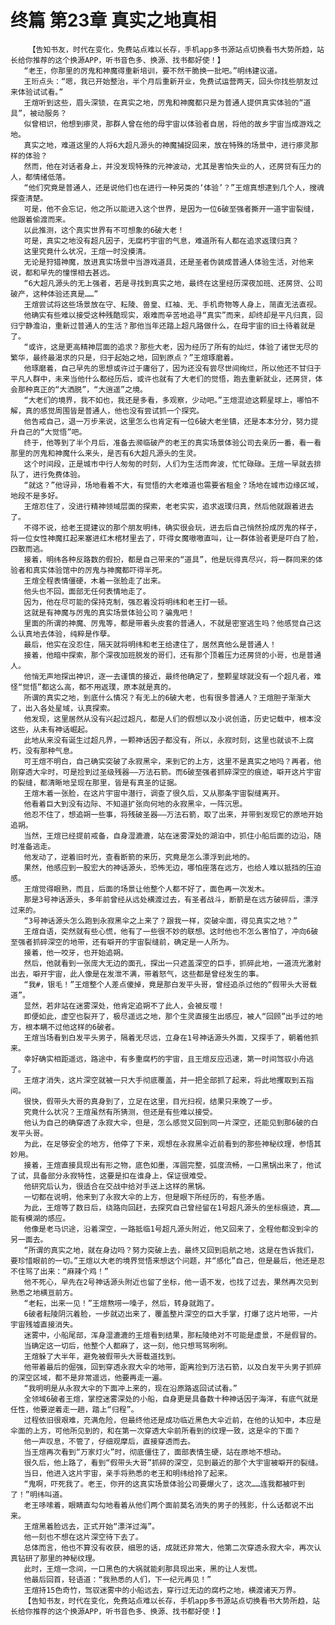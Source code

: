 # 终篇 第23章 真实之地真相
        【告知书友，时代在变化，免费站点难以长存，手机app多书源站点切换看书大势所趋，站长给你推荐的这个换源APP，听书音色多、换源、找书都好使！】
       “老王，你那里的厉鬼和神魔得重新培训，要不然干脆换一批吧。”明纬建议道。
       王珩点头：“嗯，我已开始整治，半个月后重新开业，免费试运营两天，回头你找些朋友过来体验试试看。”
       王煊听到这些，眉头深锁，在真实之地，厉鬼和神魔都只是为普通人提供真实体验的“道具”，被动服务？
       似曾相识，他想到瘆灵，那群人曾在他的母宇宙以体验者自居，将他的故乡宇宙当成游戏之地。
       真实之地，难道这里的人将6大超凡源头的神魔捕捉回来，放在特殊的场景中，进行瘆灵那样的体验？
       然而，他在对话者身上，并没发现特殊的元神波动，尤其是害怕失业的人，还房贷有压力的人，都情绪低落。
       “他们究竟是普通人，还是说他们也在进行一种另类的‘体验’？”王煊真想逮到几个人，搜魂探查清楚。
       可是，他不会忘记，他之所以能进入这个世界，是因为一位6破至强者撕开一道宇宙裂缝，他跟着偷渡而来。
       以此推测，这个真实世界有不可想象的6破大老！
       可是，真实之地没有超凡因子，无腐朽宇宙的气息，难道所有人都在追求返璞归真？
       这里究竟什么状况，王煊一时没摸清。
       无论是狩猎神魔，放进真实场景中当游戏道具，还是圣者伪装成普通人体验生活，对他来说，都和早先的憧憬相去甚远。
       “6大超凡源头的无上强者，若是寻找到真实之地，最终在这里经历深夜加班、还房贷、公司破产，这种体验还真是……”
       王煊尝试将这些场景放在守、耘陵、兽皇、红袖、无、手机奇物等人身上，简直无法直视。
       他确实有些难以接受这种残酷现实，艰难而辛苦地追寻“真实”而来，却终却是平凡归真，回归宁静澹泊，重新过普通人的生活？那他当年还踏上超凡路做什么，在母宇宙的旧土待着就是了。
       “或许，这是更高精神层面的追求？那些大老，因为经历了所有的灿烂，体验了诸世无尽的繁华，最终最渴求的只是，归于起始之地，回到原点？”王煊琢磨着。
       他琢磨着，自己早先的思想或许过于庸俗了，因为还没有尝尽世间绚烂，所以他还不甘归于平凡人群中，未来当他什么都经历后，或许也就有了大老们的觉悟，跑去重新就业，还房贷，体会那种真正的“大洒脱”，“大逍遥”之境。
       “大老们的境界，我不如也，我还是多看，多观察，少动吧。”王煊混迹这颗星球上，哪怕不解，真的感觉周围皆是普通人，他也没有尝试抓一个探究。
       他告戒自己，退一万步来说，这里怎么也肯定有一位6破大老坐镇，还是本本分分，努力提升自己的“大觉悟”吧。
       终于，他等到了半个月后，准备去濒临破产的老王的真实场景体验公司去亲历一番，看一看那里的厉鬼和神魔什么来头，是否有6大超凡源头的生灵。
       这个时间段，正是城市中行人匆匆的时刻，人们为生活而奔波，忙忙碌碌。王煊一早就去排队了，进行免费体验。
       “就这？”他讶异，场地看着不大，有觉悟的大老难道也需要省租金？场地在城市边缘区域，地段不是多好。
       王煊忍住了，没进行精神领域层面的探索，老老实实，追求返璞归真，然后他就跟着进去了。
       不得不说，给老王提建议的那个朋友明纬，确实很会玩，进去后自己悄然扮成厉鬼的样子，将一位女性神魔扛起来塞进红木棺材里去了，吓得女魔嗷嗷直叫，让一群体验者更是吓白了脸，四散而逃。
       接着，明纬各种反路数的假扮，都是自己带来的“道具”，他是玩得真尽兴，将一群同来的体验者和真实体验馆中的厉鬼与神魔都吓得半死。
       王煊全程表情僵硬，木着一张脸走了出来。
       他头也不回，面部无任何表情地走了。
       因为，他在尽可能的保持克制，强忍着没将明纬和老王打一顿。
       这就是有神魔与厉鬼的真实场景体验公司？骗鬼吧！
       里面的所谓的神魔、厉鬼等，都是带着头皮套的普通人，不就是密室逃生吗？他感觉自己这么认真地去体验，纯粹是作孽。
       最后，他实在没忍住，隔天就将明纬和老王给逮住了，居然真他么是普通人！
       接着，他暗中探索，那个深夜加班脱发的哥们，还有那个顶着压力还房贷的小哥，也是普通人。
       他悄无声地探出神识，逐一去谨慎的接近，最终他确定了，整颗星球就没有一个超凡者，难怪“觉悟”都这么高，都不用返璞，原本就是真的。
       所谓的真实之地，到底什么情况？有无上的6破大老，也有很多普通人？王煊胆子渐渐大了，出入各处星域，认真探索。
       他发现，这里居然从没有兴起过超凡，都是人们的假想以及小说创造，历史记载中，根本没这些，从未有神话崛起。
       此地从来没有诞生过超凡界，一颗神话因子都没有，所以，永寂时刻，这里也就谈不上腐朽，没有那种气息。
       可王煊不明白，自己确实突破了永寂黑伞，来到它的上方，这里不是真实之地吗？再者，他刚穿透大伞时，可是捡到过圣级残器——万法石箭。而6破至强者抓碎深空的痕迹，噼开这片宇宙的裂缝，都清晰地呈现在那里，皆是有真圣的证据。
       王煊木着一张脸，在这片宇宙中潜行，调查了很久后，又从那条宇宙裂缝离开。
       他看着巨大到没有边际、不知道扩张向何地的永寂黑伞，一阵沉思。
       他忍不住了，想追朔一些事，将残破圣器——万法石箭，取了出来，并带到发现它的原地开始追朔。
       当然，王煊已经提前戒备，自身湿漉漉，站在迷雾深处的湖泊中，抓住小船后面的边沿，随时准备逃走。
       他发动了，逆着旧时光，查看断箭的来历，究竟是怎么漂浮到此地的。
       果然，他感应到一股宏大的神话源头，恐怖无边，哪怕座落在远方，也给人难以抵挡的压迫感。
       王煊觉得眼熟，而且，后面的场景让他整个人都不好了，面色再一次发木。
       那是3号神话源头，多年前曾经从远处横渡过去，有圣者战斗，断箭是在远方破碎后，漂浮过来的。
       “3号神话源头怎么跑到永寂黑伞之上来了？跟我一样，突破伞面，得见真实之地？”
       王煊自语，突然就有些心慌，他有了一些很不妙的联想。这时他也不怎么害怕了，冲向6破至强者抓碎深空的地带，还有噼开的宇宙裂缝前，确定是一人所为。
       接着，他一咬牙，也开始追朔。
       然后，他就看到一张庞大无边的面孔，探出一只遮盖深空的巨手，抓碎此地，一道流光激射出去，噼开宇宙，此人像是在发泄不满，带着怒气，这些都是曾经发生的事。
       “我#，银毛！”王煊整个人差点傻掉，竟是那白发平头哥，曾经追杀过他的“假带头大哥载道”。
       显然，若非站在迷雾深处，他肯定追朔不了此人，会被反噬！
       即便如此，虚空也裂开了，极尽遥远之地，那个生灵直接生出感应，被人“回顾”出手过的地方，根本瞒不过他这样的6破者。
       王煊当场看到白发平头男子，隔着无尽远，立身在1号神话源头外面，又探手了，朝着他抓来。
       幸好确实相距遥远，路途中，有多重腐朽的宇宙，且王煊反应迅速，第一时间驾驭小舟逃了。
       王煊才消失，这片深空就被一只大手彻底覆盖，并一把全部抓了起来，将此地攫取到五指间。
       很快，假带头大哥的真身到了，立足在这里，目光扫视，结果只来晚了一步。
       究竟什么状况？王煊虽然有所猜测，但还是有些难以接受。
       他认为自己的确穿透了永寂大伞，但是，怎么感觉又回到同一片深空，还能见到那6破的白发平头哥。
       为此，在足够安全的地方，他停了下来，观想在永寂黑伞近前看到的那些神秘纹理，参悟其妙用。
       接着，王煊直接具现出有形之物，底色如墨，浑圆完整，弧度流畅，一口黑锅出来了，他试了试，具备部分永寂特性，这要是扣在谁身上，保证很难受。
       他研究后认为，很适合在交战中给对手送上这样的黑锅。
       一切都在说明，他来到了永寂大伞的上方，但是眼下所经历的，有些矛盾。
       为此，王煊等了数日后，绕路向回赶，去探究自己曾经留在1号超凡源头的坐标痕迹，真……能有模湖的感应。
       他像是老马识途，沿着深空，一路抵临1号超凡源头附近，他又回来了，全程他都没到伞的另一面去。
       “所谓的真实之地，就在身边吗？努力突破上去，最终又回到启航之地，这是在告诉我们，要珍惜眼前的一切。”王煊以大老的境界觉悟来想这个问题，并“感化”自己，但是最后，他还是忍不住骂了出来：“麻辣个鸡！”
       他不死心，早先在2号神话源头附近也留了坐标，他一语不发，也找了过去，果然再次见到熟悉之地横亘前方。
       “老耘，出来一见！”王煊熬唠一嗓子，然后，转身就跑了。
       6破者耘陵阴沉着脸，一步就迈出来了，覆盖整片深空的巨大手掌，打爆了这片地带，一片宇宙残墟直接消失。
       迷雾中，小船尾部，浑身湿漉漉的王煊看到结果，那耘陵绝对不可能是虚景，不是假冒的。
       当确定这一切后，他整个人都麻了，这一刻，他只想骂骂咧咧。
       王煊躲了大半年，避免被假带头大哥载道找到。
       他带着最后的倔强，回到穿透永寂大伞的地带，距离捡到万法石箭，以及白发平头男子抓碎的深空区域，都不是非常遥远，他要再走一遍。
       “我明明是从永寂大伞的下面冲上来的，现在沿原路返回试试看。”
       全领域6破者王煊，掌控迷雾深处的小船，自身更是具备数十种神话因子海洋，有底气就是任性，他要逆着走一趟，踏上“归程”。
       过程依旧很艰难，充满危险，但最终他还是成功临近黑色大伞近前，在他的认知中，本应是伞面的上方，可他所见到的，和在第一次穿透大伞前所看到的纹理一致，这是伞的下面？
       他一声叹息，不管了，仔细观摩后，直接穿透而去。
       当王煊再次看到“万家灯火”时，彻底僵住了，面部表情生硬，站在原地不想动。
       很久后，他上路了，看到“假带头大哥”抓碎的深空，见到最近的那个大宇宙被噼开的裂缝。
       当日，他进入这片宇宙，亲手将熟悉的老王和明纬给拎了起来。
       “鬼啊，吓死我了。老王，你开的这真实场景体验公司要爆火了，这次……连我都被吓到了！”明纬叫道。
       老王哆嗦着，眼睛直勾勾地看着从他们两个面前莫名消失的男子的残影，什么话都说不出来。
       王煊黑着脸远去，正式开始“漂洋过海”。
       他一刻也不想在这片深空待下去了。
       总体而言，他也不算没有收获，细思的话，成就还非常大，他第二次穿透永寂大伞，再次认真钻研了那里的神秘纹理。
       此时，王煊一念间，一口黑色的大祸就能刹那具现出来，黑的让人发慌。
       他最后回首，轻语道：“我熟悉的人们，下一纪元再见！”
       王煊持15色奇竹，驾驭迷雾中的小船远去，穿行过无边的腐朽之地，横渡诸天万界。
       【告知书友，时代在变化，免费站点难以长存，手机app多书源站点切换看书大势所趋，站长给你推荐的这个换源APP，听书音色多、换源、找书都好使！】